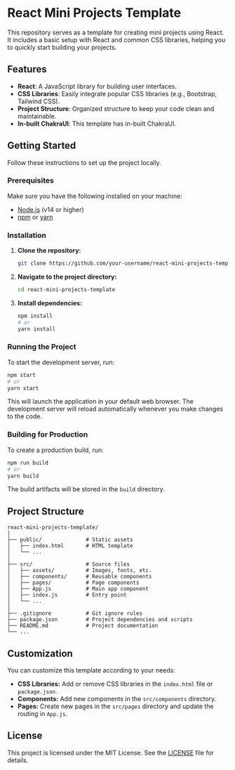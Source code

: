 # React Mini Projects Template

This repository serves as a template for creating mini projects using React. It includes a basic setup with React and common CSS libraries, helping you to quickly start building your projects.

## Features

- **React**: A JavaScript library for building user interfaces.
- **CSS Libraries**: Easily integrate popular CSS libraries (e.g., Bootstrap, Tailwind CSS).
- **Project Structure**: Organized structure to keep your code clean and maintainable.
- **In-built ChakraUI**: This template has in-built ChakraUI.

## Getting Started

Follow these instructions to set up the project locally.

### Prerequisites

Make sure you have the following installed on your machine:

- [Node.js](https://nodejs.org/) (v14 or higher)
- [npm](https://www.npmjs.com/) or [yarn](https://yarnpkg.com/)

### Installation

1. **Clone the repository:**

   ```bash
   git clone https://github.com/your-username/react-mini-projects-template.git
   ```

2. **Navigate to the project directory:**

   ```bash
   cd react-mini-projects-template
   ```

3. **Install dependencies:**
   ```bash
   npm install
   # or
   yarn install
   ```

### Running the Project

To start the development server, run:

```bash
npm start
# or
yarn start
```

This will launch the application in your default web browser. The development server will reload automatically whenever you make changes to the code.

### Building for Production

To create a production build, run:

```bash
npm run build
# or
yarn build
```

The build artifacts will be stored in the `build` directory.

## Project Structure


```
react-mini-projects-template/
│
├── public/              # Static assets
│   ├── index.html       # HTML template
│   └── ...
│
├── src/                 # Source files
│   ├── assets/          # Images, fonts, etc.
│   ├── components/      # Reusable components
│   ├── pages/           # Page components
│   ├── App.js           # Main app component
│   ├── index.js         # Entry point
│   └── ...
│
├── .gitignore           # Git ignore rules
├── package.json         # Project dependencies and scripts
├── README.md            # Project documentation
└── ...
```

## Customization

You can customize this template according to your needs:

- **CSS Libraries:** Add or remove CSS libraries in the `index.html` file or `package.json`.
- **Components:** Add new components in the `src/components` directory.
- **Pages:** Create new pages in the `src/pages` directory and update the routing in `App.js`.

## License

This project is licensed under the MIT License. See the [LICENSE](LICENSE) file for details.
